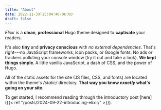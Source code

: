 ```yaml
---
title: "About"
date: 2022-11-30T15:04:46-06:00
draft: false
---
```


*Elixir* is a **clean**, **professional** Hugo theme designed to **captivate** your readers.

It's also **tiny** and **privacy conscious** with *no external dependencies*.  That's right---no JavaScript frameworks, icon packs, or Google fonts.  No ads or trackers polluting your console window (try it out and take a look).  **We kept things simple**.  A little vanilla JavaScript, a dash of CSS, and the power of Hugo.

All of the static assets for the site (JS files, CSS, and fonts) are located within the theme's */static/* directory.  **That way you know *exactly* what's going on your site**.

To get started, I recommend reading through the introductory post [here]({{< ref "/posts/2024-09-22-introducing-elixir/" >}}).
